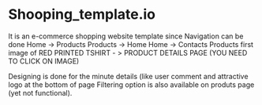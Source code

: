 # Shooping_template.io

It is an e-commerce shopping website template since 
Navigation can be done 
Home -> Products 
Products -> Home
Home -> Contacts
Products first image of RED PRINTED TSHIRT - > PRODUCT DETAILS PAGE (YOU NEED TO CLICK ON IMAGE)

Designing is done for the minute details (like user comment and attractive logo at the bottom of page 
Filtering option is also available on produts page (yet not functional). 
